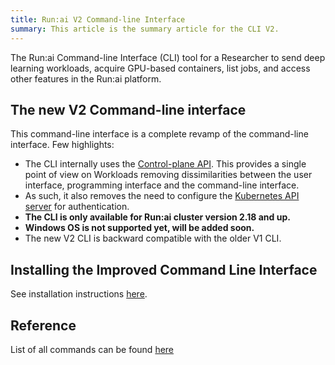 ```yaml
---
title: Run:ai V2 Command-line Interface
summary: This article is the summary article for the CLI V2.
---
```


The Run:ai Command-line Interface (CLI) tool for a Researcher to send deep learning workloads, acquire GPU-based containers, list jobs, and access other features in the Run:ai platform.

## The new V2 Command-line interface
    
This command-line interface is a complete revamp of the command-line interface. Few highlights:

* The CLI internally uses the [Control-plane API](../../../developer/admin-rest-api/overview.md). This provides a single point of view on Workloads removing dissimilarities between the user interface, programming interface and the command-line interface. 
* As such, it also removes the need to configure the [Kubernetes API server](../../../admin/authentication/researcher-authentication.md) for authentication. 
* **The CLI is only available for Run:ai cluster version 2.18 and up.**
* **Windows OS is not supported yet, will be added soon.**
* The new V2 CLI is backward compatible with the older V1 CLI.


## Installing the Improved Command Line Interface

See installation instructions [here](../../../admin/researcher-setup/new-cli-install.md).


## Reference

List of all commands can be found [here](./runai.md)
